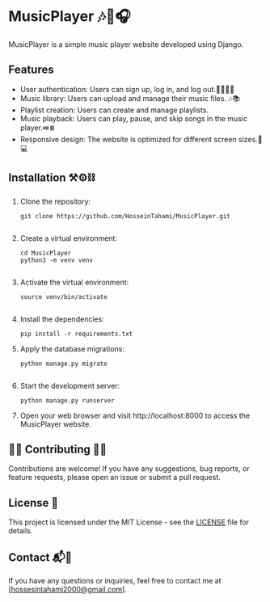 # MusicPlayer 🎶🎤🎧

MusicPlayer is a simple music player website developed using Django.

## Features

- User authentication: Users can sign up, log in, and log out.🔐👨🏻‍💻
- Music library: Users can upload and manage their music files. 🎶📚
- Playlist creation: Users can create and manage playlists.
- Music playback: Users can play, pause, and skip songs in the music player.⏯️⏸️
- Responsive design: The website is optimized for different screen sizes.📱💻

## Installation ⚒️⚙️⛓️

1. Clone the repository:

   ```shell
   git clone https://github.com/HosseinTahami/MusicPlayer.git


2. Create a virtual environment:

   ````shell
   cd MusicPlayer
   python3 -m venv venv


3. Activate the virtual environment:

   ````shell
   source venv/bin/activate


4. Install the dependencies:

   ````shell
   pip install -r requirements.txt

5. Apply the database migrations:

   ````shell
   python manage.py migrate


6. Start the development server:

   ````shell
   python manage.py runserver

7. Open your web browser and visit http://localhost:8000 to access the MusicPlayer website.

## 🙌🏻 Contributing 🙌🏻

Contributions are welcome! If you have any suggestions, bug reports, or feature requests, please open an issue or submit a pull request.

## License 📑

This project is licensed under the MIT License - see the [LICENSE](LICENSE) file for details.

## Contact 📬📩

If you have any questions or inquiries, feel free to contact me at [hossesintahami2000@gmail.com].

